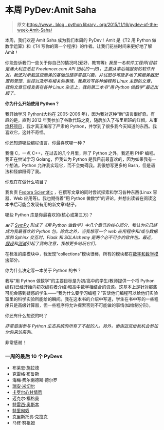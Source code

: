 # 本周 PyDev:Amit Saha

> 原文:[https://www . blog . python library . org/2015/11/16/pydev-of-the-week-Amit-Saha/](https://www.blog.pythonlibrary.org/2015/11/16/pydev-of-the-week-amit-saha/)

本周，我们欢迎 Amit Saha 成为我们本周的 PyDev！Amit 是《T2 用 Python 做数学运算》和《T4 写你的第一个程序》的作者。让我们花些时间来更好地了解 Amit！

你能告诉我们一些关于你自己的情况吗(爱好、教育等):
 *我是一名软件工程师(目前是澳大利亚悉尼 Freelancer.com API 团队的一员)，主要从事后端服务的软件开发。我还对承载这些服务的基础设施非常感兴趣，并试图尽可能多地了解服务器配置和管理、监控以及所有相关的事情。我喜欢写各种编程和 Linux 主题的文章，我的文章已经发表在各种 Linux 杂志上，我的第二本书“用 Python 做数学”最近出版了。*

**你为什么开始使用 Python？**

我开始学习 Python(大约在 2005-2006 年)，因为我对这种“新”语言很好奇。有趣的是，直到 2012 年我参加了谷歌代码之夏，随后加入了布里斯班的红帽，从事[烧杯项目](https://beaker-project.org/)，我才真正编写了严肃的 Python，并学到了很多我今天知道的东西。我喜欢它，这并不奇怪。

你还知道哪些编程语言，你最喜欢哪一种？

我懂 C，一点 C++，在过去的几个月里，除了 Python 之外，我还用 PHP 编程。我正在尝试学习 Golang，但我认为 Python 是我目前最喜欢的，因为如果我有一个想法，Python 允许我实现它，而不会妨碍我。我很想写更多的 Bash，但是语法和怪癖阻碍了我。

你现在在做什么项目？

我负责 [Fedora Scientific](https://labs.fedoraproject.org/en/scientific/) ，在撰写文章的同时尝试探索和学习各种东西(Linux 容器、Web 应用等)。我也期待着“用 Python 做数学”的评论，并想出读者在阅读这本书后可能会发现有用的新文章/帖子。

哪些 Python 库是你最喜欢的(核心或第三方)？

*由于 [SymPy](https://sympy.org) 形成了《用 Python 做数学》中几个章节的核心部分，我认为它已经成为我最喜欢的 Python 包。除此之外，当我想写一个 web 应用程序和/或与数据库和 Sphinx 交互时，Flask 和 SQLAlchemy 是两个必不可少的软件包。最近，[假设](https://hypothesis.readthedocs.org/en/latest/)和[测试](https://github.com/philpep/testinfra)引起了我的注意，我想更多地玩它们。*

在标准的库模块中，我发现“collections”模块很棒，所有的模块都在[数字和数学模块](https://docs.python.org/3/library/numeric.html)部分。

你为什么决定写一本关于 Python 的书？

我写“用 Python 做数学”的主要目标是为初/高中的学生/教师提供一个将 Python 编程(已经开始向初次编程者介绍)和高中数学相结合的资源。这基本上是针对那些可能会感到疑惑的学生——“我为什么要学习编程？”告诉他们编程可以给他们实验室里的科学实验所能给的瞬间。我在这本书的介绍中写道，学生在书中写的一些程序只是高级计算器，但一些程序将允许探索否则不可能做的事情(如绘制分形)。

你还有什么想说的吗？

*非常感谢参与 Python 生态系统的所有了不起的人。另外，谢谢迈克给我机会参加你的采访系列。*

非常感谢！

### 一周的最后 10 个 PyDevs

*   布莱恩·施拉德
*   克雷格·布鲁斯
*   海梅·费尔南德斯·德尔罗
*   [瑞安·米切尔](https://www.blog.pythonlibrary.org/2015/10/19/pydev-of-the-week-ryan-mitchell/)
*   [卡罗尔心甘情愿](https://www.blog.pythonlibrary.org/2015/10/12/pydev-of-the-week-carol-willing/)
*   迈克尔·福格曼
*   [特雷西·奥斯本](https://www.blog.pythonlibrary.org/2015/09/28/pydev-of-the-week-tracy-osborn/)
*   [特里匈奴](https://www.blog.pythonlibrary.org/2015/09/21/pydev-of-the-week-trey-hunner/)
*   克里斯托弗·克拉克
*   马修·努祖姆